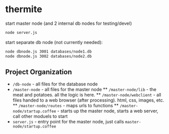 thermite
========

start master node (and 2 internal db nodes for testing/devel)

```sh
node server.js
```

start separate db node (not currently needed):

```sh
node dbnode.js 3001 databases/node1.db
node dbnode.js 3002 databases/node2.db
```

Project Organization
--------------------

* `/db-node` - all files for the database node
* `/master-node` - all files for the master node
** `/master-node/lib` - the meat and potatoes. all the logic is here.
** `/master-node/webclient` - all files handed to a web browser (after processing). html, css, images, etc.
** `/master-node/routes` - maps urls to functions
** `/master-node/startup.coffee` - starts up the master node, starts a web server, call other moduels to start
* `server.js` - entry point for the master node, just calls `master-node/startup.coffee`
